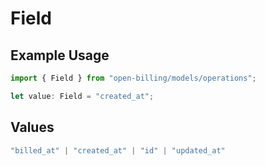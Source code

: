 # Field

## Example Usage

```typescript
import { Field } from "open-billing/models/operations";

let value: Field = "created_at";
```

## Values

```typescript
"billed_at" | "created_at" | "id" | "updated_at"
```